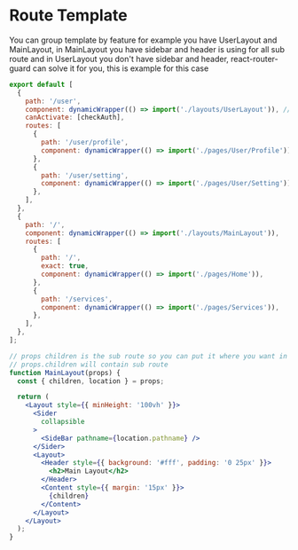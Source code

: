# Route Template
You can group template by feature for example you have UserLayout and MainLayout, in MainLayout you have sidebar and header is using for all sub route and in UserLayout you don't have sidebar and header, react-router-guard can solve it for you, this is example for this case

```jsx
export default [
  {
    path: '/user',
    component: dynamicWrapper(() => import('./layouts/UserLayout')), // file location on your project
    canActivate: [checkAuth],
    routes: [
      {
        path: '/user/profile',
        component: dynamicWrapper(() => import('./pages/User/Profile')),
      },
      {
        path: '/user/setting',
        component: dynamicWrapper(() => import('./pages/User/Setting')),
      },
    ],
  },
  {
    path: '/',
    component: dynamicWrapper(() => import('./layouts/MainLayout')),
    routes: [
      {
        path: '/',
        exact: true,
        component: dynamicWrapper(() => import('./pages/Home')),
      },
      {
        path: '/services',
        component: dynamicWrapper(() => import('./pages/Services')),
      },
    ],
  },
];

// props children is the sub route so you can put it where you want in your template
// props.children will contain sub route
function MainLayout(props) {
  const { children, location } = props;

  return (
    <Layout style={{ minHeight: '100vh' }}>
      <Sider
        collapsible
      >
        <SideBar pathname={location.pathname} />
      </Sider>
      <Layout>
        <Header style={{ background: '#fff', padding: '0 25px' }}>
          <h2>Main Layout</h2>
        </Header>
        <Content style={{ margin: '15px' }}>
          {children}
        </Content>
      </Layout>
    </Layout>
  );
}
```
